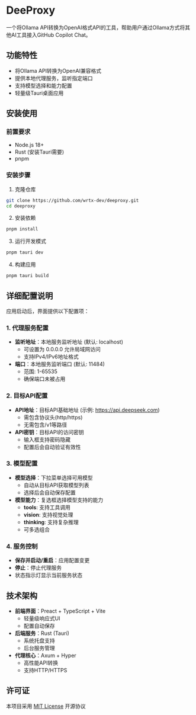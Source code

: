 # DeeProxy

一个将Ollama
API转换为OpenAI格式API的工具，帮助用户通过Ollama方式将其他AI工具接入GitHub
Copilot Chat。

## 功能特性

- 将Ollama API转换为OpenAI兼容格式
- 提供本地代理服务，监听指定端口
- 支持模型选择和能力配置
- 轻量级Tauri桌面应用

## 安装使用

### 前置要求

- Node.js 18+
- Rust (安装Tauri需要)
- pnpm

### 安装步骤

1. 克隆仓库

```bash
git clone https://github.com/wrtx-dev/deeproxy.git
cd deeproxy
```

2. 安装依赖

```bash
pnpm install
```

3. 运行开发模式

```bash
pnpm tauri dev
```

4. 构建应用

```bash
pnpm tauri build
```

## 详细配置说明

应用启动后，界面提供以下配置项：

### 1. 代理服务配置

- **监听地址**：本地服务监听地址 (默认: localhost)
  - 可设置为 0.0.0.0 允许局域网访问
  - 支持IPv4/IPv6地址格式
- **端口**：本地服务监听端口 (默认: 11484)
  - 范围: 1-65535
  - 确保端口未被占用

### 2. 目标API配置

- **API地址**：目标API基础地址 (示例: https://api.deepseek.com)
  - 需包含协议头(http/https)
  - 无需包含/v1等路径
- **API密钥**：目标API的访问密钥
  - 输入框支持密码隐藏
  - 配置后会自动验证有效性

### 3. 模型配置

- **模型选择**：下拉菜单选择可用模型
  - 自动从目标API获取模型列表
  - 选择后会自动保存配置
- **模型能力**：复选框选择模型支持的能力
  - **tools**: 支持工具调用
  - **vision**: 支持视觉处理
  - **thinking**: 支持复杂推理
  - 可多选组合

### 4. 服务控制

- **保存并启动/重启**：应用配置变更
- **停止**：停止代理服务
- 状态指示灯显示当前服务状态

## 技术架构

- **前端界面**：Preact + TypeScript + Vite
  - 轻量级响应式UI
  - 配置自动保存
- **后端服务**：Rust (Tauri)
  - 系统托盘支持
  - 后台服务管理
- **代理核心**：Axum + Hyper
  - 高性能API转换
  - 支持HTTP/HTTPS

## 许可证

本项目采用 [MIT License](LICENSE) 开源协议
